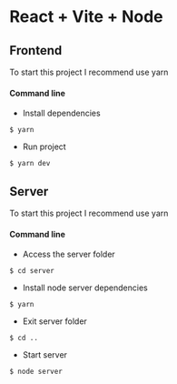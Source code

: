 # React + Vite + Node

## Frontend

To start this project I recommend use yarn

#### Command line

- Install dependencies

`$ yarn`

- Run project

`$ yarn dev`

## Server

To start this project I recommend use yarn

#### Command line

- Access the server folder

`$ cd server`

- Install node server dependencies

`$ yarn`

- Exit server folder

`$ cd ..`

- Start server

`$ node server`
